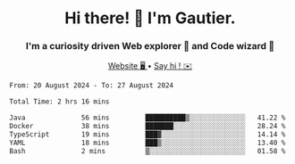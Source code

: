 <h1 align="center">Hi there! 👋 I'm Gautier.</h1>
<h3 align="center">I'm a curiosity driven Web explorer 🚀 and Code wizard 🧙</h3>

<p align="center">
  <a href="https://xisabla.github.io/">Website 🖥️ </a> •
  <a href="mailto:xisabla.dev@gmail.com">Say hi ! ✉️</a>
</p>

<!--START_SECTION:waka-->

```txt
From: 20 August 2024 - To: 27 August 2024

Total Time: 2 hrs 16 mins

Java              56 mins         ██████████▒░░░░░░░░░░░░░░   41.22 %
Docker            38 mins         ███████░░░░░░░░░░░░░░░░░░   28.24 %
TypeScript        19 mins         ███▓░░░░░░░░░░░░░░░░░░░░░   14.14 %
YAML              18 mins         ███▒░░░░░░░░░░░░░░░░░░░░░   13.40 %
Bash              2 mins          ▒░░░░░░░░░░░░░░░░░░░░░░░░   01.58 %
```

<!--END_SECTION:waka-->
